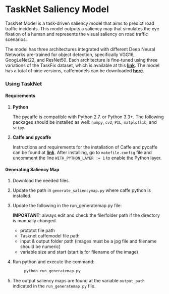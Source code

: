 # TaskNet Saliency Model
TaskNet Model is a task-driven saliency model that aims to predict road traffic incidents. This model outputs a saliency map that simulates the eye fixation of a human and represents the visual saliency on road traffic scenarios. 

The model has three architectures integrated with different Deep Neural Networks pre-trained for object detection, specifically VGG16, GoogLeNet22, and ResNet50. Each architecture is fine-tuned using three variations of the TaskFix dataset, which is available at this **[link](https://tinyurl.com/TaskFix2020)**. The model has a total of nine versions, caffemodels can be downloaded **[here](https://tinyurl.com/TaskNetCaffemodels)**.

### Using TaskNet

#### Requirements
1.  **Python**

    The pycaffe is compatible with Python 2.7. or Python 3.3+.
    The following packages should be installed as well: `numpy`, `cv2`, `PIL`, `matplotlib`, and `scipy`.
2.  **Caffe and pycaffe**

    Instructions and requirements for the installation of Caffe and pycaffe can be found at **[link](http://caffe.berkeleyvision.org/installation.html)**.
    After installing, go to ```` makefile.config ```` file and uncomment the line ```` WITH_PYTHON_LAYER := 1 ```` to enable the Python layer.
    
#### Generating Saliency Map
1.  Download the needed files.
2.  Update the path in ```` generate_saliencymap.py ```` where caffe python is installed.
3.  Update the following in the run_generatemap.py file:
    
    **IMPORTANT:**	always edit and check the file/folder path if the directory is manually changed.
    * prototxt file path
    * Tasknet caffemodel file path
    * input & output folder path  (images must be a jpg file and filename should be numeric)	
    * variable size and start (start is for filename of the image)	
4.  Run python and execute the command: 
    ```` python 
         python run_generatemap.py 
    ````
5.  The output saliency maps are found at the variable ```` output_path ```` indicated in the ```` run_generatemap.py ```` file.
    
    


